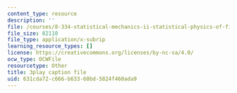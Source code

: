 ```yaml
---
content_type: resource
description: ''
file: /courses/8-334-statistical-mechanics-ii-statistical-physics-of-fields-spring-2014/631cda72c666b63360bd5824f460ada9_xtgygDYTKM0.srt
file_size: 82110
file_type: application/x-subrip
learning_resource_types: []
license: https://creativecommons.org/licenses/by-nc-sa/4.0/
ocw_type: OCWFile
resourcetype: Other
title: 3play caption file
uid: 631cda72-c666-b633-60bd-5824f460ada9
---
```

